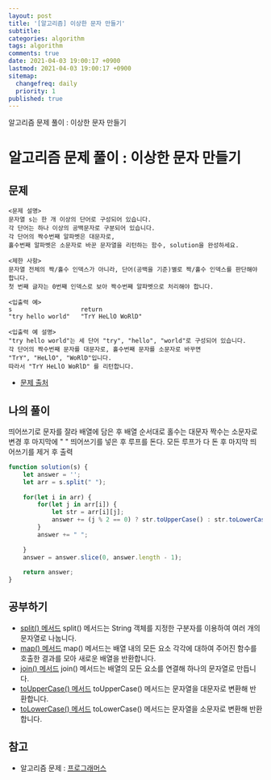 ```yaml
---
layout: post
title: '[알고리즘] 이상한 문자 만들기'
subtitle: 
categories: algorithm
tags: algorithm
comments: true
date: 2021-04-03 19:00:17 +0900
lastmod: 2021-04-03 19:00:17 +0900
sitemap:
  changefreq: daily
  priority: 1
published: true
---
```


알고리즘 문제 풀이 : 이상한 문자 만들기<br />

# 알고리즘 문제 풀이 : 이상한 문자 만들기

## 문제 
```text
<문제 설명>
문자열 s는 한 개 이상의 단어로 구성되어 있습니다. 
각 단어는 하나 이상의 공백문자로 구분되어 있습니다. 
각 단어의 짝수번째 알파벳은 대문자로, 
홀수번째 알파벳은 소문자로 바꾼 문자열을 리턴하는 함수, solution을 완성하세요.

<제한 사항>
문자열 전체의 짝/홀수 인덱스가 아니라, 단어(공백을 기준)별로 짝/홀수 인덱스를 판단해야합니다.
첫 번째 글자는 0번째 인덱스로 보아 짝수번째 알파벳으로 처리해야 합니다.

<입출력 예>
s                   return
"try hello world"   "TrY HeLlO WoRlD"

<입출력 예 설명>
"try hello world"는 세 단어 "try", "hello", "world"로 구성되어 있습니다. 
각 단어의 짝수번째 문자를 대문자로, 홀수번째 문자를 소문자로 바꾸면 
"TrY", "HeLlO", "WoRlD"입니다. 
따라서 "TrY HeLlO WoRlD" 를 리턴합니다.
```

* [문제 출처](https://programmers.co.kr/learn/courses/30/lessons/12930)



## 나의 풀이
띄어쓰기로 문자를 잘라 배열에 담은 후 
배열 순서대로 홀수는 대문자 짝수는 소문자로 변경 후 
마지막에 " " 띄어쓰기를 넣은 후 루프를 돈다.
모든 루프가 다 돈 후 마지막 띄어쓰기를 제거 후 출력

```javascript
function solution(s) {
    let answer = '';
    let arr = s.split(" ");
    
    for(let i in arr) {
        for(let j in arr[i]) {
            let str = arr[i][j];
            answer += (j % 2 == 0) ? str.toUpperCase() : str.toLowerCase(); 
        }
        answer += " ";
        
    }
    answer = answer.slice(0, answer.length - 1);
    
    return answer;
}
```



## 공부하기
- [split() 메서드](https://developer.mozilla.org/ko/docs/Web/JavaScript/Reference/Global_Objects/String/split)
split() 메서드는 String 객체를 지정한 구분자를 이용하여 여러 개의 문자열로 나눕니다.
- [map() 메서드](https://developer.mozilla.org/ko/docs/Web/JavaScript/Reference/Global_Objects/Array/map)
map() 메서드는 배열 내의 모든 요소 각각에 대하여 주어진 함수를 호출한 결과를 모아 새로운 배열을 반환합니다.
- [join() 메서드](https://developer.mozilla.org/ko/docs/Web/JavaScript/Reference/Global_Objects/Array/join)
join() 메서드는 배열의 모든 요소를 연결해 하나의 문자열로 만듭니다.
- [toUpperCase() 메서드](https://developer.mozilla.org/ko/docs/Web/JavaScript/Reference/Global_Objects/String/toUpperCase)
toUpperCase() 메서드는 문자열을 대문자로 변환해 반환합니다.
- [toLowerCase() 메서드](https://developer.mozilla.org/ko/docs/Web/JavaScript/Reference/Global_Objects/String/toLowerCase)
toLowerCase() 메서드는 문자열을 소문자로 변환해 반환합니다.


## 참고
- 알고리즘 문제 : [프로그래머스](https://programmers.co.kr)